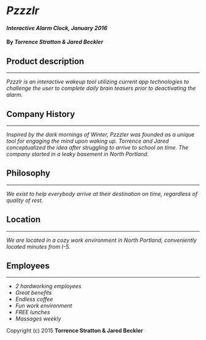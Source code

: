 # _Pzzzlr_

#### _Interactive Alarm Clock, January 2016_

#### By _**Torrence Stratton & Jared Beckler**_

## Product description
* * *

_Pzzzlr is an interactive wakeup tool utilizing current app technologies to challenge the user to complete daily brain teasers prior to deactivating the alarm._

## Company History
* * *

_Inspired by the dark mornings of Winter, Pzzzler was founded as a unique tool for engaging the mind upon waking up. Torrence and Jared conceptualized the idea after struggling to arrive to school on time. The company started in a leaky basement in North Portland._

## Philosophy
* * *

_We exist to help everybody arrive at their destination on time, regardless of quality of rest._

## Location
* * *

_We are located in a cozy work environment in North Portland, conveniently located minutes from I-5._

## Employees
* * *

* _2 hardworking employees_
* _Great benefits_
* _Endless coffee_
* _Fun work environment_
* _FREE lunches_
* _Massages weekly_

Copyright (c) 2015 **Torrence Stratton & Jared Beckler**
